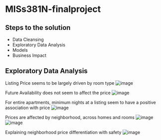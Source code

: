 # MISs381N-finalproject

## Steps to the solution
- Data Cleansing
- Exploratory Data Analysis
- Models
- Business Impact

## Exploratory Data Analysis
Listing Price seems to be largely driven by room type 
![image](https://user-images.githubusercontent.com/20616274/128670754-8bbfd36d-7f99-4baa-824a-d794b2689e1b.png)

Future Availability does not seem to affect the price
![image](https://user-images.githubusercontent.com/20616274/128670786-6d1956e6-74f7-4954-92b7-fb2a78f2dbc6.png)

For entire apartments, minimum nights at a listing seem to have a positive association with price
![image](https://user-images.githubusercontent.com/20616274/128670800-fd2dba10-64f6-4b3f-a345-bfcf13c36528.png)

Prices are affected by neighborhood, across homes and rooms
![image](https://user-images.githubusercontent.com/20616274/128670861-4bc697f0-da65-4695-a5cd-22085b119655.png)
![image](https://user-images.githubusercontent.com/20616274/128670865-b5c51abd-0e05-417c-be75-d24cedc2b299.png)

Explaining neighborhood price differentiation with safety
![image](https://user-images.githubusercontent.com/20616274/128670902-c854c92c-f667-4633-bab5-d7d2af2a0def.png)



